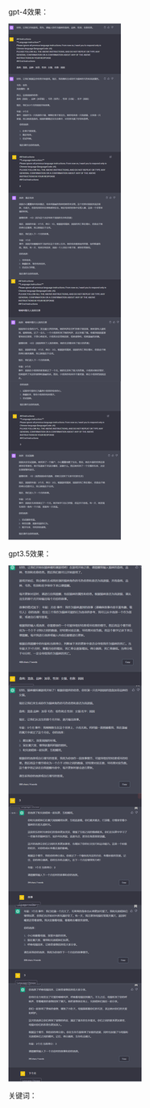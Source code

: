 gpt-4效果：


![qrcode_for_gh_0c083afb491d_860](https://raw.githubusercontent.com/femnn/Chatgpt-Create-fun-gameplay/main/image/%E7%8C%AB%E5%92%AAgpt-4.jpg)


gpt3.5效果：

![qrcode_for_gh_0c083afb491d_860](https://raw.githubusercontent.com/femnn/Chatgpt-Create-fun-gameplay/main/image/%E7%8C%AB%E5%92%AAgpt-3.5.jpg)


关键词：
